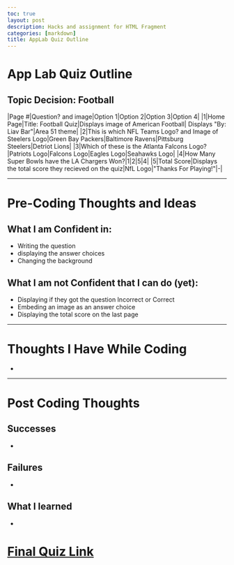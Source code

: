 ```yaml
---
toc: true
layout: post
description: Hacks and assignment for HTML Fragment
categories: [markdown]
title: AppLab Quiz Outline
---
```


# App Lab Quiz Outline
## Topic Decision: Football

|Page #|Question? and image|Option 1|Option 2|Option 3|Option 4|
|1|Home Page|Title: Football Quiz|Displays image of American Football| Displays "By: Liav Bar"|Area 51 theme|
|2|This is which NFL Teams Logo? and Image of Steelers Logo|Green Bay Packers|Baltimore Ravens|Pittsburg Steelers|Detriot Lions|
|3|Which of these is the Atlanta Falcons Logo?|Patriots Logo|Falcons Logo|Eagles Logo|Seahawks Logo|
|4|How Many Super Bowls have the LA Chargers Won?|1|2|5|4|
|5|Total Score|Displays the total score they recieved on the quiz|NfL Logo|"Thanks For Playing!"|-|

---

# Pre-Coding Thoughts and Ideas

## What I am Confident in:
- Writing the question 
- displaying the answer choices
- Changing the background

## What I am not Confident that I can do (yet):
- Displaying if they got the question Incorrect or Correct
- Embeding an image as an answer choice
- Displaying the total score on the last page

---

# Thoughts I Have While Coding
- 

--- 

# Post Coding Thoughts

## Successes
- 

## Failures
- 

## What I learned
- 

# [Final Quiz Link](https://studio.code.org/projects/applab/wfRZM87sN2APZ6Ms88thclsrd2-m0cSSalDglBDLThM)
